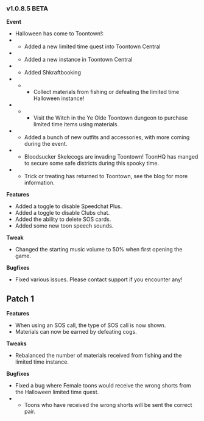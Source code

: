 ### v1.0.8.5 BETA
**Event**
- Halloween has come to Toontown!:
- - Added a new limited time quest into Toontown Central
- - Added a new instance in Toontown Central
- - Added Shkraftbooking
- - - Collect materials from fishing or defeating the limited time Halloween instance!
- - - Visit the Witch in the Ye Olde Toontown dungeon to purchase limited time items using materials.
- - Added a bunch of new outfits and accessories, with more coming during the event.
- - Bloodsucker Skelecogs are invading Toontown! ToonHQ has manged to secure some safe districts during this spooky time.
- - Trick or treating has returned to Toontown, see the blog for more information.

**Features**
- Added a toggle to disable Speedchat Plus.
- Added a toggle to disable Clubs chat.
- Added the ability to delete SOS cards.
- Added some new toon speech sounds.

**Tweak**
- Changed the starting music volume to 50% when first opening the game.

**Bugfixes**
- Fixed various issues. Please contact support if you encounter any!

## Patch 1
**Features**
- When using an SOS call, the type of SOS call is now shown.
- Materials can now be earned by defeating cogs.

**Tweaks**
- Rebalanced the number of materials received from fishing and the limited time instance.

**Bugfixes**
- Fixed a bug where Female toons would receive the wrong shorts from the Halloween limited time quest.
- - Toons who have received the wrong shorts will be sent the correct pair.
